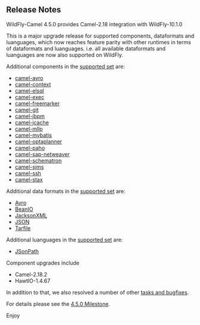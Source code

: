 Release Notes
-------------------

WildFly-Camel 4.5.0 provides Camel-2.18 integration with WildFly-10.1.0

This is a major upgrade release for supported components, dataformats and luanguages, which now reaches feature parity 
with other runtimes in terms of dataformats and luanguages. i.e. all available dataformats and luanguages are now also supported on WildFly.

Additional components in the [supported set](http://wildfly-extras.github.io/wildfly-camel/#_camel_components) are:

* [camel-avro](http://wildfly-extras.github.io/wildfly-camel/#_camel_activemq)
* [camel-context](http://wildfly-extras.github.io/wildfly-camel/#_camel_context)
* [camel-elsql](http://wildfly-extras.github.io/wildfly-camel/#_camel_elsql)
* [camel-exec](http://wildfly-extras.github.io/wildfly-camel/#_camel_exec)
* [camel-freemarker](http://wildfly-extras.github.io/wildfly-camel/#_camel_freemarker)
* [camel-git](http://wildfly-extras.github.io/wildfly-camel/#_camel_git)
* [camel-jbpm](http://wildfly-extras.github.io/wildfly-camel/#_camel_jbpm)
* [camel-jcache](http://wildfly-extras.github.io/wildfly-camel/#_camel_jcache)
* [camel-mllp](http://wildfly-extras.github.io/wildfly-camel/#_camel_mllp)
* [camel-mybatis](http://wildfly-extras.github.io/wildfly-camel/#_camel_mybatis)
* [camel-optaplanner](http://wildfly-extras.github.io/wildfly-camel/#_camel_optaplanner)
* [camel-paho](http://wildfly-extras.github.io/wildfly-camel/#_camel_paho)
* [camel-sap-netweaver](http://wildfly-extras.github.io/wildfly-camel/#_camel_sap_netweaver)
* [camel-schematron](http://wildfly-extras.github.io/wildfly-camel/#_camel_schematron)
* [camel-sjms](http://wildfly-extras.github.io/wildfly-camel/#_camel_sjms)
* [camel-ssh](http://wildfly-extras.github.io/wildfly-camel/#_camel_ssh)
* [camel-stax](http://wildfly-extras.github.io/wildfly-camel/#_camel_stax)

Additional data formats in the [supported set](http://wildfly-extras.github.io/wildfly-camel/#_data_formats) are:

* [Avro](http://camel.apache.org/avro.html)
* [BeanIO](http://camel.apache.org/beanio.html)
* [JacksonXML](http://camel.apache.org/jackson-xml.html)
* [JSON](http://camel.apache.org/json.html)
* [Tarfile](https://github.com/apache/camel/blob/master/components/camel-tarfile/src/main/docs/tarfile-dataformat.adoc)

Additional luanguages in the [supported set](http://wildfly-extras.github.io/wildfly-camel/#_languages) are:

* [JSonPath](http://camel.apache.org/jsonpath.html)

Component upgrades include

* Camel-2.18.2
* HawtIO-1.4.67

In addition to that, we also resolved a number of other [tasks and bugfixes](https://github.com/wildfly-extras/wildfly-camel/blob/master/docs/Changelog.md).

For details please see the [4.5.0 Milestone](https://github.com/wildfly-extras/wildfly-camel/issues?q=milestone%3A4.5.0).

Enjoy
